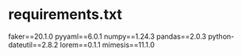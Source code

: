 # requirements.txt

faker==20.1.0
pyyaml==6.0.1
numpy==1.24.3
pandas==2.0.3
python-dateutil==2.8.2
lorem==0.1.1
mimesis==11.1.0
